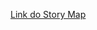[Link do Story Map](https://miro.com/app/embed/uXjVMNtnk8I=/?pres=1&frameId=3458764553071848287&embedId=287896358775)
